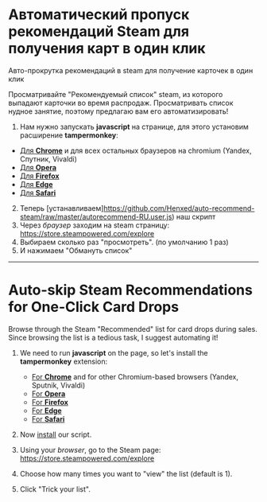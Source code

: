 # Автоматический пропуск рекомендаций Steam для получения карт в один клик
Авто-прокрутка рекомендаций в steam для получение карточек в один клик

Просматривайте "Рекомендуемый список" steam, из которого выпадают карточки во время распродаж. Просматривать список нудное занятие, поэтому предлагаю вам его автоматизировать!

1. Нам нужно запускать **javascript** на странице, для этого установим расширение **tampermonkey**: 
- [Для **Chrome**](https://vk.cc/1kSEzq) и для всех остальных браузеров на chromium (Yandex, Спутник, Vivaldi)
- [Для **Opera**](https://vk.cc/8Ql9hR)
- [Для **Firefox**](https://vk.cc/5onjlR)
- [Для **Edge**](https://www.microsoft.com/ru-ru/p/tampermonkey/9nblggh5162s)
- [Для **Safari**](https://safari-extensions.apple.com/details/?id=net.tampermonkey.safari-G3XV72R5TC)


2. Теперь [устанавливаем]https://github.com/Henxed/auto-recommend-steam/raw/master/autorecommend-RU.user.js) наш скрипт
3. Через *_браузер_* заходим на steam страницу: https://store.steampowered.com/explore 
4. Выбираем сколько раз "просмотреть". (по умолчанию 1 раз)
5. И нажимаем "Обмануть список"

---

# Auto-skip Steam Recommendations for One-Click Card Drops

Browse through the Steam "Recommended" list for card drops during sales. Since browsing the list is a tedious task, I suggest automating it!

1. We need to run **javascript** on the page, so let's install the **tampermonkey** extension:
    - [For **Chrome**](https://vk.cc/1kSEzq) and for other Chromium-based browsers (Yandex, Sputnik, Vivaldi)
    - [For **Opera**](https://vk.cc/8Ql9hR)
    - [For **Firefox**](https://vk.cc/5onjlR)
    - [For **Edge**](https://www.microsoft.com/ru-ru/p/tampermonkey/9nblggh5162s)
    - [For **Safari**](https://safari-extensions.apple.com/details/?id=net.tampermonkey.safari-G3XV72R5TC)

2. Now [install](https://github.com/Henxed/auto-recommend-steam/raw/master/autorecommend-EN.user.js) our script.
3. Using your *_browser_*, go to the Steam page: https://store.steampowered.com/explore
4. Choose how many times you want to "view" the list (default is 1).
5. Click "Trick your list".
